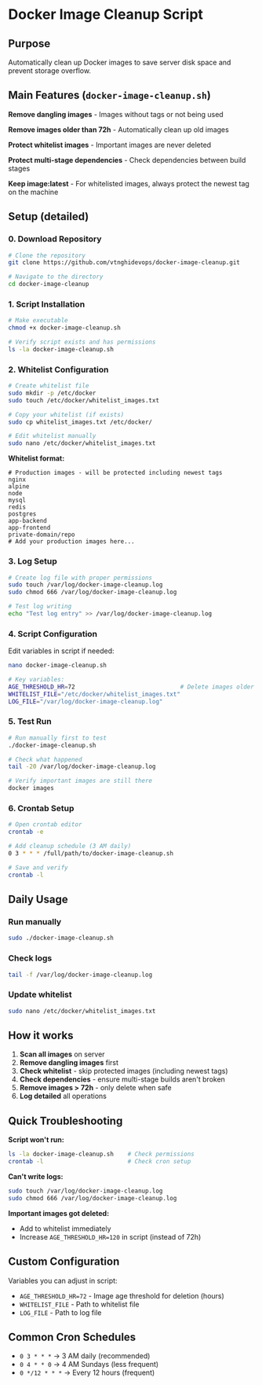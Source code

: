 # Docker Image Cleanup Script

## Purpose

Automatically clean up Docker images to save server disk space and prevent storage overflow.

## Main Features (`docker-image-cleanup.sh`)

**Remove dangling images** - Images without tags or not being used

**Remove images older than 72h** - Automatically clean up old images

**Protect whitelist images** - Important images are never deleted

**Protect multi-stage dependencies** - Check dependencies between build stages

**Keep image:latest** - For whitelisted images, always protect the newest tag on the machine

## Setup (detailed)

### 0. Download Repository

```bash
# Clone the repository
git clone https://github.com/vtnghidevops/docker-image-cleanup.git

# Navigate to the directory
cd docker-image-cleanup
```

### 1. Script Installation

```bash
# Make executable
chmod +x docker-image-cleanup.sh

# Verify script exists and has permissions
ls -la docker-image-cleanup.sh
```

### 2. Whitelist Configuration

```bash
# Create whitelist file
sudo mkdir -p /etc/docker
sudo touch /etc/docker/whitelist_images.txt

# Copy your whitelist (if exists)
sudo cp whitelist_images.txt /etc/docker/

# Edit whitelist manually
sudo nano /etc/docker/whitelist_images.txt
```

**Whitelist format:**

```
# Production images - will be protected including newest tags
nginx
alpine
node
mysql
redis
postgres
app-backend
app-frontend
private-domain/repo
# Add your production images here...
```

### 3. Log Setup

```bash
# Create log file with proper permissions
sudo touch /var/log/docker-image-cleanup.log
sudo chmod 666 /var/log/docker-image-cleanup.log

# Test log writing
echo "Test log entry" >> /var/log/docker-image-cleanup.log
```

### 4. Script Configuration

Edit variables in script if needed:

```bash
nano docker-image-cleanup.sh

# Key variables:
AGE_THRESHOLD_HR=72                              # Delete images older than 72h
WHITELIST_FILE="/etc/docker/whitelist_images.txt"
LOG_FILE="/var/log/docker-image-cleanup.log"
```

### 5. Test Run

```bash
# Run manually first to test
./docker-image-cleanup.sh

# Check what happened
tail -20 /var/log/docker-image-cleanup.log

# Verify important images are still there
docker images
```

### 6. Crontab Setup

```bash
# Open crontab editor
crontab -e

# Add cleanup schedule (3 AM daily)
0 3 * * * /full/path/to/docker-image-cleanup.sh

# Save and verify
crontab -l
```

## Daily Usage

### Run manually

```bash
sudo ./docker-image-cleanup.sh
```

### Check logs

```bash
tail -f /var/log/docker-image-cleanup.log
```

### Update whitelist

```bash
sudo nano /etc/docker/whitelist_images.txt
```

## How it works

1. **Scan all images** on server
2. **Remove dangling images** first
3. **Check whitelist** - skip protected images (including newest tags)
4. **Check dependencies** - ensure multi-stage builds aren't broken
5. **Remove images > 72h** - only delete when safe
6. **Log detailed** all operations

## Quick Troubleshooting

**Script won't run:**

```bash
ls -la docker-image-cleanup.sh    # Check permissions
crontab -l                        # Check cron setup
```

**Can't write logs:**

```bash
sudo touch /var/log/docker-image-cleanup.log
sudo chmod 666 /var/log/docker-image-cleanup.log
```

**Important images got deleted:**

- Add to whitelist immediately
- Increase `AGE_THRESHOLD_HR=120` in script (instead of 72h)

## Custom Configuration

Variables you can adjust in script:

- `AGE_THRESHOLD_HR=72` - Image age threshold for deletion (hours)
- `WHITELIST_FILE` - Path to whitelist file
- `LOG_FILE` - Path to log file

## Common Cron Schedules

- `0 3 * * *` → 3 AM daily (recommended)
- `0 4 * * 0` → 4 AM Sundays (less frequent)
- `0 */12 * * *` → Every 12 hours (frequent)

